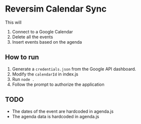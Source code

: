 # Reversim Calendar Sync

This will 
1. Connect to a Google Calendar
2. Delete all the events
3. Insert events based on the agenda

## How to run

1. Generate a `credentials.json` from the Google API dashboard.
2. Modify the `calendarId` in index.js
3. Run `node .`
4. Follow the prompt to authorize the application

## TODO
- The dates of the event are hardcoded in agenda.js
- The agenda data is hardcoded in agenda.js